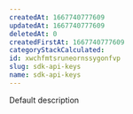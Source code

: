```yaml
---
createdAt: 1667740777609
updatedAt: 1667740777609
deletedAt: 0
createdFirstAt: 1667740777609
categoryStackCalculated: 
id: xwchfmtsruneornssygonfvp
slug: sdk-api-keys
name: sdk-api-keys
---
```


Default description